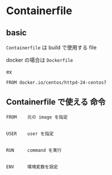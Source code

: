 
# Containerfile


## basic

`Containerfile` は build で使用する file

docker の場合は `Dockerfile`


ex

```
FROM docker.io/centos/httpd-24-centos7
```


## Containerfile で使える 命令

```
FROM    元の image を指定


USER    user を指定


RUN     command を実行


ENV     環境変数を設定


```


